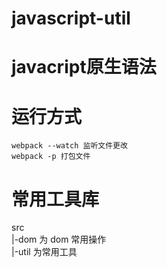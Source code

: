 # javascript-util
# javacript原生语法
# 运行方式
	webpack --watch 监听文件更改
	webpack -p 打包文件
# 常用工具库
src<br/>
  |-dom 为 dom 常用操作<br/>
  |-util 为常用工具<br/>

